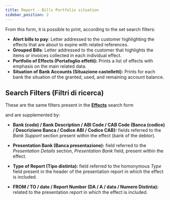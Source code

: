 ```yaml
---
title: Report - Bills Portfolio situation
sidebar_position: 2
---
```


From this form, it is possible to print, according to the set search filters:

- **Alert bills to pay**: Letter addressed to the customer highlighting the effects that are about to expire with related references.
- **Grouped Bills**: Letter addressed to the customer that highlights the items or invoices collected in each individual effect.
- **Portfolio of Effects (Portafoglio effetti):** Prints a list of effects with emphasis on the main related data.
- **Situation of Bank Accounts (Situazione castelletti):** Prints for each bank the situation of the granted, used, and remaining account balance.

## Search Filters (Filtri di ricerca)

These are the same filters present in the [**Effects**](/docs/treasury/bills-holding/bills) search form

and are supplemented by:

- **Bank (code) / Bank Description / ABI Code / CAB Code (Banca (codice) / Descrizione Banca / Codice ABI / Codice CAB):** fields referred to the *Bank Support* section present within the effect (bank of the debtor).

- **Presentation Bank (Banca presentazione):** field referred to the *Presentation Details* section, *Presentation Bank* field, present within the effect.
- **Type of Report (Tipo distinta):** field referred to the homonymous *Type* field present in the header of the presentation report in which the effect is included.
- **FROM / TO / date / Report Number (DA / A / data / Numero Distinta):** related to the presentation report in which the effect is included.